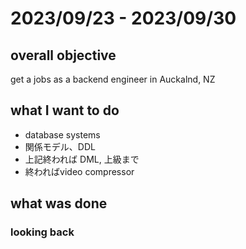 # 2023/09/23 - 2023/09/30

## overall objective
get a jobs as a backend engineer in Auckalnd, NZ

## what I want to do
- database systems
- 関係モデル、DDL
- 上記終われば DML, 上級まで
- 終わればvideo compressor

## what was done

### looking back

